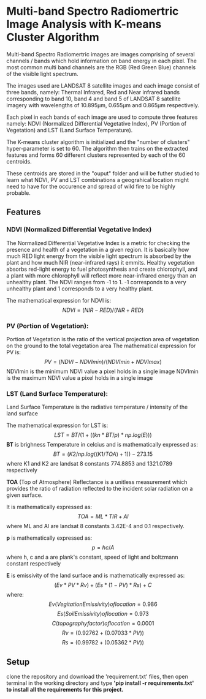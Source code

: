 # Multi-band Spectro Radiomertric Image Analysis with K-means Cluster Algorithm

Multi-band Spectro Radiomertric images are images comprising of several channels / bands which hold information on band energy in each pixel.
The most common multi band channels are the RGB (Red Green Blue) channels of the visible light spectrum.

The images used are LANDSAT 8 satellite images and each image consist of three bands, namely: Thermal Infrared, Red and Near infrared bands corresponding to band 10, band 4 and band 5 of LANDSAT 8 satellite imagery with wavelengths of 10.895µm, 0.655µm and 0.865µm respectively.

Each pixel in each bands of each image are used to compute three features namely: NDVI (Normalized Differential Vegetative Index), PV (Portion of Vegetation) and LST (Land Surface Temperature).

The K-means cluster algorithm is initialized and the "number of clusters" hyper-parameter is set to 60.
The algorithm then trains on the extracted features and forms 60 different clusters represented by each of the 60 centroids.

These centroids are stored in the "ouput" folder and will be futher studied to learn what NDVI, PV and LST combinations a geograhical location might need to have for the occurence and spread of wild fire to be highly probable.


## Features

### NDVI (Normalized Differential Vegetative Index)
The Normalized Differential Vegetative Index is a metric for checking the presence and health of a vegetation in a given region.
It is basically how much RED light energy from the visible light spectrum is absorbed by the plant and how much NIR (near-infrared rays) it emmits.
Healthy vegetation absorbs red-light energy to fuel photosynthesis and create chlorophyll, and a plant with more chlorophyll will reflect more near-infrared energy than an unhealthy plant.
The NDVI ranges from -1 to 1. -1 corresponds to a very unhealthy plant and 1 corresponds to a very healthy plant.

The mathematical expression for NDVI is:
$$ NDVI = (NIR - RED)/(NIR + RED) $$


### PV (Portion of Vegetation):
Portion of Vegetation is the ratio of the vertical projection area of vegetation on the ground to the total vegetation area
The mathematical expression for PV is:
$$ PV = (NDVI - NDVImin) / (NDVImin + NDVImax) $$
NDVImin is the minimum NDVI value a pixel holds in a single image
NDVImin is the maximum NDVI value a pixel holds in a single image



### LST (Land Surface Temperature):
Land Surface Temperature is the radiative temperature / intensity of the land surface

The mathematical expression for LST is:
$$ LST = BT / ( 1 + ( ( kn * BT / p ) * np.log(E) ) ) $$
**BT** is brighness Temperature in celcius and is mathematically expressed as:
$$ BT = (K2 / np.log( ( K1 / TOA ) + 1 )) - 273.15 $$
where K1 and K2 are landsat 8 constants 774.8853 and 1321.0789 respectively

**TOA** (Top of Atmosphere) Reflectance is a unitless measurement which provides the ratio of radiation reflected to the incident solar radiation on a given surface.

It is mathematically expressed as:
$$ TOA = ML * TIR + Al $$
where ML and Al are landsat 8 constants 3.42E-4 and 0.1 respectively.

**p** is mathematically expressed as:
$$ p = hc/A $$
where h, c and a are plank's constant, speed of light and boltzmann constant respectively

**E** is emissivity of the land surface and is mathematically expressed as:<br>
$$ ( Ev * PV * Rv ) + ( Es * ( 1 - PV ) * Rs ) + C $$
where:
$$ Ev (Vegitation Emissivity) of location = 0.986 $$
$$ Es (Soil Emissivity) of location = 0.973 $$
$$ C (topography factor) of location = 0.0001 $$
$$ Rv = (0.92762 + (0.07033*PV)) $$
$$ Rs = (0.99782 + (0.05362 * PV)) $$



## Setup
clone the repository and download the 'requirement.txt' files, then open terminal in the working directory and  type <strong>'pip install -r requirements.txt'<strong> to install all the requirements for this project.
